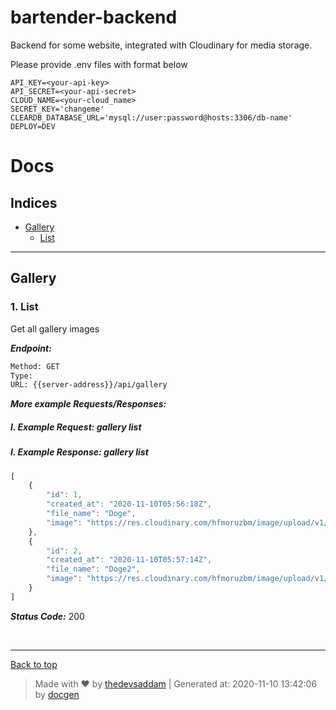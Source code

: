 # bartender-backend

Backend for some website, integrated with 
Cloudinary for media storage. 

Please provide .env files with format below
```
API_KEY=<your-api-key>
API_SECRET=<your-api-secret>
CLOUD_NAME=<your-cloud_name>
SECRET_KEY='changeme'
CLEARDB_DATABASE_URL='mysql://user:password@hosts:3306/db-name'
DEPLOY=DEV
```

# Docs
## Indices

* [Gallery](#gallery)
  * [List](#1-list)

--------


## Gallery



### 1. List


Get all gallery images


***Endpoint:***

```bash
Method: GET
Type: 
URL: {{server-address}}/api/gallery
```



***More example Requests/Responses:***


##### I. Example Request: gallery list



##### I. Example Response: gallery list
```js
[
    {
        "id": 1,
        "created_at": "2020-11-10T05:56:18Z",
        "file_name": "Doge",
        "image": "https://res.cloudinary.com/hfmoruzbm/image/upload/v1/media/images/gallery/bz9t3q58wrf51_qiqnhx"
    },
    {
        "id": 2,
        "created_at": "2020-11-10T05:57:14Z",
        "file_name": "Doge2",
        "image": "https://res.cloudinary.com/hfmoruzbm/image/upload/v1/media/images/gallery/1_IU3_gLp3V1gFq2deAod9BQ_enn1gv"
    }
]
```


***Status Code:*** 200

<br>



---
[Back to top](#bartender-api)
> Made with &#9829; by [thedevsaddam](https://github.com/thedevsaddam) | Generated at: 2020-11-10 13:42:06 by [docgen](https://github.com/thedevsaddam/docgen)
